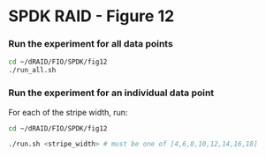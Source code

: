 # SPDK RAID - Figure 12

### Run the experiment for all data points
```Bash
cd ~/dRAID/FIO/SPDK/fig12
./run_all.sh
```

### Run the experiment for an individual data point

For each of the stripe width, run:
```Bash
cd ~/dRAID/FIO/SPDK/fig12

./run.sh <stripe_width> # must be one of [4,6,8,10,12,14,16,18]
```